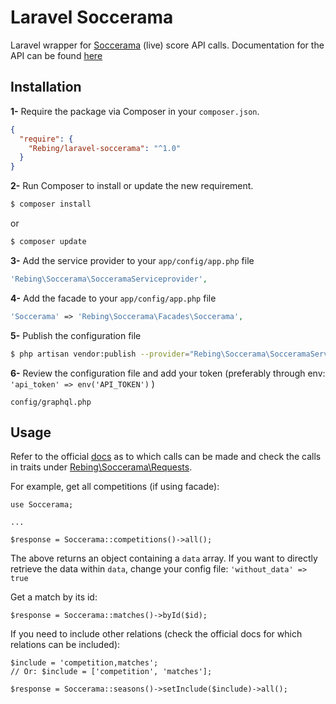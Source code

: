 # Laravel Soccerama

Laravel wrapper for [Soccerama](https://soccerama.pro/) (live) score API calls. 
Documentation for the API can be found [here](https://soccerama.pro/docs/1.2)

## Installation

**1-** Require the package via Composer in your `composer.json`.
```json
{
  "require": {
    "Rebing/laravel-soccerama": "^1.0"
  }
}
```

**2-** Run Composer to install or update the new requirement.

```bash
$ composer install
```

or

```bash
$ composer update
```

**3-** Add the service provider to your `app/config/app.php` file
```php
'Rebing\Soccerama\SocceramaServiceprovider',
```

**4-** Add the facade to your `app/config/app.php` file
```php
'Soccerama' => 'Rebing\Soccerama\Facades\Soccerama',
```

**5-** Publish the configuration file

```bash
$ php artisan vendor:publish --provider="Rebing\Soccerama\SocceramaServiceProvider"
```

**6-** Review the configuration file and add your token (preferably through env: `'api_token' => env('API_TOKEN')` )

```
config/graphql.php
```

## Usage

Refer to the official [docs](https://soccerama.pro/docs/1.2) as to which calls can be made and check the calls in traits under [Rebing\Soccerama\Requests](Rebing\Soccerama\Requests).

For example, get all competitions (if using facade):

```
use Soccerama;

...

$response = Soccerama::competitions()->all();
```

The above returns an object containing a `data` array.
If you want to directly retrieve the data within `data`, change your config file: `'without_data' => true`

Get a match by its id:

```
$response = Soccerama::matches()->byId($id);
```

If you need to include other relations (check the official docs for which relations can be included):

```
$include = 'competition,matches';
// Or: $include = ['competition', 'matches'];

$response = Soccerama::seasons()->setInclude($include)->all();
```